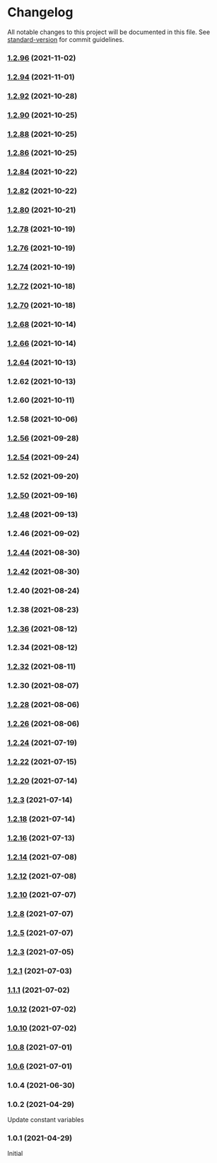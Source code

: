 # Changelog

All notable changes to this project will be documented in this file. See [standard-version](https://github.com/conventional-changelog/standard-version) for commit guidelines.

### [1.2.96](https://github.com/NameCoach/gpdb-widget/compare/v1.2.92...v1.2.96) (2021-11-02)

### [1.2.94](https://github.com/NameCoach/gpdb-widget/compare/v1.2.92...v1.2.94) (2021-11-01)

### [1.2.92](https://github.com/NameCoach/gpdb-widget/compare/v1.2.90...v1.2.92) (2021-10-28)

### [1.2.90](https://github.com/NameCoach/gpdb-widget/compare/v1.2.88...v1.2.90) (2021-10-25)

### [1.2.88](https://github.com/NameCoach/gpdb-widget/compare/v1.2.86...v1.2.88) (2021-10-25)

### [1.2.86](https://github.com/NameCoach/gpdb-widget/compare/v1.2.84...v1.2.86) (2021-10-25)

### [1.2.84](https://github.com/NameCoach/gpdb-widget/compare/v1.2.82...v1.2.84) (2021-10-22)

### [1.2.82](https://github.com/NameCoach/gpdb-widget/compare/v1.2.80...v1.2.82) (2021-10-22)

### [1.2.80](https://github.com/NameCoach/gpdb-widget/compare/v1.2.68...v1.2.80) (2021-10-21)

### [1.2.78](https://github.com/NameCoach/gpdb-widget/compare/v1.2.76...v1.2.78) (2021-10-19)

### [1.2.76](https://github.com/NameCoach/gpdb-widget/compare/v1.2.50...v1.2.76) (2021-10-19)

### [1.2.74](https://github.com/NameCoach/gpdb-widget/compare/v1.2.72...v1.2.74) (2021-10-19)

### [1.2.72](https://github.com/NameCoach/gpdb-widget/compare/v1.2.64...v1.2.72) (2021-10-18)

### [1.2.70](https://github.com/NameCoach/gpdb-widget/compare/v1.2.50...v1.2.70) (2021-10-18)

### [1.2.68](https://github.com/NameCoach/gpdb-widget/compare/v1.2.66...v1.2.68) (2021-10-14)

### [1.2.66](https://github.com/NameCoach/gpdb-widget/compare/v1.2.62...v1.2.66) (2021-10-14)

### [1.2.64](https://github.com/NameCoach/gpdb-widget/compare/v1.2.40...v1.2.64) (2021-10-13)

### 1.2.62 (2021-10-13)

### 1.2.60 (2021-10-11)

### 1.2.58 (2021-10-06)

### [1.2.56](https://github.com/NameCoach/gpdb-widget/compare/v1.2.54...v1.2.56) (2021-09-28)

### [1.2.54](https://github.com/NameCoach/gpdb-widget/compare/v1.2.52...v1.2.54) (2021-09-24)

### 1.2.52 (2021-09-20)

### [1.2.50](https://github.com/NameCoach/gpdb-widget/compare/v1.2.48...v1.2.50) (2021-09-16)

### [1.2.48](https://github.com/NameCoach/gpdb-widget/compare/v1.2.46...v1.2.48) (2021-09-13)

### 1.2.46 (2021-09-02)

### [1.2.44](https://github.com/NameCoach/gpdb-widget/compare/v1.2.42...v1.2.44) (2021-08-30)

### [1.2.42](https://github.com/NameCoach/gpdb-widget/compare/v1.2.30...v1.2.42) (2021-08-30)

### 1.2.40 (2021-08-24)

### 1.2.38 (2021-08-23)

### [1.2.36](https://github.com/NameCoach/gpdb-widget/compare/v1.2.34...v1.2.36) (2021-08-12)

### 1.2.34 (2021-08-12)

### [1.2.32](https://github.com/NameCoach/gpdb-widget/compare/v1.2.30...v1.2.32) (2021-08-11)

### 1.2.30 (2021-08-07)

### [1.2.28](https://github.com/NameCoach/gpdb-widget/compare/v1.2.24...v1.2.28) (2021-08-06)

### [1.2.26](https://github.com/NameCoach/gpdb-widget/compare/v1.2.24...v1.2.26) (2021-08-06)

### [1.2.24](https://github.com/NameCoach/gpdb-widget/compare/v1.2.22...v1.2.24) (2021-07-19)

### [1.2.22](https://github.com/NameCoach/gpdb-widget/compare/v1.2.20...v1.2.22) (2021-07-15)

### [1.2.20](https://github.com/NameCoach/gpdb-widget/compare/v1.2.18...v1.2.20) (2021-07-14)

### [1.2.3](https://github.com/NameCoach/gpdb-widget/compare/v1.2.18...v1.2.3) (2021-07-14)

### [1.2.18](https://github.com/NameCoach/gpdb-widget/compare/v1.2.16...v1.2.18) (2021-07-14)

### [1.2.16](https://github.com/NameCoach/gpdb-widget/compare/v1.2.14...v1.2.16) (2021-07-13)

### [1.2.14](https://github.com/NameCoach/gpdb-widget/compare/v1.2.12...v1.2.14) (2021-07-08)

### [1.2.12](https://github.com/NameCoach/gpdb-widget/compare/v1.2.10...v1.2.12) (2021-07-08)

### [1.2.10](https://github.com/NameCoach/gpdb-widget/compare/v1.2.8...v1.2.10) (2021-07-07)

### [1.2.8](https://github.com/NameCoach/gpdb-widget/compare/v1.2.5...v1.2.8) (2021-07-07)

### [1.2.5](https://github.com/NameCoach/gpdb-widget/compare/v1.2.3...v1.2.5) (2021-07-07)

### [1.2.3](https://github.com/NameCoach/gpdb-widget/compare/v1.2.1...v1.2.3) (2021-07-05)

### [1.2.1](https://github.com/NameCoach/gpdb-widget/compare/v1.2.0...v1.2.1) (2021-07-03)

### [1.1.1](https://github.com/NameCoach/gpdb-widget/compare/v1.0.12...v1.1.1) (2021-07-02)

### [1.0.12](https://github.com/NameCoach/gpdb-widget/compare/v1.0.10...v1.0.12) (2021-07-02)

### [1.0.10](https://github.com/NameCoach/gpdb-widget/compare/v1.0.8...v1.0.10) (2021-07-02)

### [1.0.8](https://github.com/NameCoach/gpdb-widget/compare/v1.0.6...v1.0.8) (2021-07-01)

### [1.0.6](https://github.com/NameCoach/gpdb-widget/compare/v1.0.4...v1.0.6) (2021-07-01)

### 1.0.4 (2021-06-30)

### 1.0.2 (2021-04-29)
Update constant variables

### 1.0.1 (2021-04-29)
Initial
